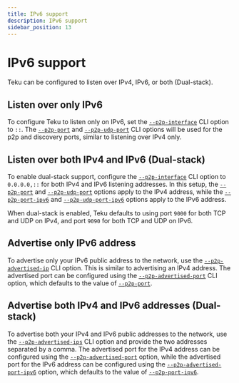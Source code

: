 ```yaml
---
title: IPv6 support
description: IPv6 support
sidebar_position: 13
---
```


# IPv6 support

Teku can be configured to listen over IPv4, IPv6, or both (Dual-stack).

## Listen over only IPv6

To configure Teku to listen only on IPv6, set the [`--p2p-interface`](../reference/cli/index.md#p2p-interface-p2p-interfaces) CLI option to `::`. The [`--p2p-port`](../reference/cli/index.md#p2p-port) and [`--p2p-udp-port`](../reference/cli/index.md#p2p-udp-port) CLI options will be used for the p2p and discovery ports, similar to listening over IPv4 only.

## Listen over both IPv4 and IPv6 (Dual-stack)

To enable dual-stack support, configure the [`--p2p-interface`](../reference/cli/index.md#p2p-interface-p2p-interfaces) CLI option to `0.0.0.0,::` for both IPv4 and IPv6 listening addresses. In this setup, the [`--p2p-port`](../reference/cli/index.md#p2p-port) and [`--p2p-udp-port`](../reference/cli/index.md#p2p-udp-port) options apply to the IPv4 address, while the [`--p2p-port-ipv6`](../reference/cli/index.md#p2p-port-ipv6) and [`--p2p-udp-port-ipv6`](../reference/cli/index.md#p2p-udp-port-ipv6) options apply to the IPv6 address.

When dual-stack is enabled, Teku defaults to using port `9000` for both TCP and UDP on IPv4, and port `9090` for both TCP and UDP on IPv6.

## Advertise only IPv6 address

To advertise only your IPv6 public address to the network, use the [`--p2p-advertised-ip`](../reference/cli/index.md#p2p-advertised-ip-p2p-advertised-ips) CLI option. This is similar to advertising an IPv4 address. The advertised port can be configured using the [`--p2p-advertised-port`](../reference/cli/index.md#p2p-advertised-port) CLI option, which defaults to the value of [`--p2p-port`](../reference/cli/index.md#p2p-port).

## Advertise both IPv4 and IPv6 addresses (Dual-stack)

To advertise both your IPv4 and IPv6 public addresses to the network, use the [`--p2p-advertised-ips`](../reference/cli/index.md#p2p-advertised-ip-p2p-advertised-ips) CLI option and provide the two addresses separated by a comma. The advertised port for the IPv4 address can be configured using the [`--p2p-advertised-port`](../reference/cli/index.md#p2p-advertised-port) option, while the advertised port for the IPv6 address can be configured using the [`--p2p-advertised-port-ipv6`](../reference/cli/index.md#p2p-advertised-port-ipv6) option, which defaults to the value of [`--p2p-port-ipv6`](../reference/cli/index.md#p2p-port-ipv6).





